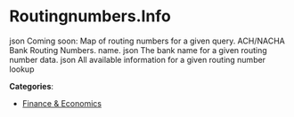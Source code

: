 # Routingnumbers.Info


json Coming soon: Map of routing numbers for a given query. ACH/NACHA Bank Routing Numbers.  name. json The bank name for a given routing number data. json All available information for a given routing number lookup



**Categories**:
- [Finance & Economics](https://github.com/apis-list/apis-list#finance-and-economics)




